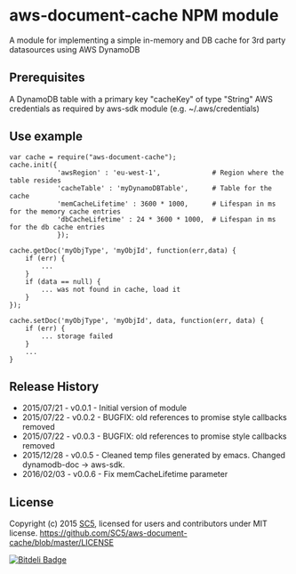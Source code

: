 # aws-document-cache NPM module

A module for implementing a simple in-memory and DB cache for 3rd party datasources using AWS DynamoDB

## Prerequisites

A DynamoDB table with a primary key "cacheKey" of type "String"
AWS credentials as required by aws-sdk module (e.g. ~/.aws/credentials)

## Use example


    var cache = require("aws-document-cache");
    cache.init({
                'awsRegion' : 'eu-west-1',             # Region where the table resides
                'cacheTable' : 'myDynamoDBTable',      # Table for the cache
                'memCacheLifetime' : 3600 * 1000,      # Lifespan in ms for the memory cache entries
                'dbCacheLifetime' : 24 * 3600 * 1000,  # Lifespan in ms for the db cache entries
                });
                
    cache.getDoc('myObjType', 'myObjId', function(err,data) {
        if (err) {
            ...
        }
        if (data == null) {
            ... was not found in cache, load it
        }
    });

    cache.setDoc('myObjType', 'myObjId', data, function(err, data) {
        if (err) {
            ... storage failed
        }
        ...
    }

    


## Release History

* 2015/07/21 - v0.0.1 - Initial version of module
* 2015/07/22 - v0.0.2 - BUGFIX: old references to promise style callbacks removed
* 2015/07/22 - v0.0.3 - BUGFIX: old references to promise style callbacks removed
* 2015/12/28 - v0.0.5 - Cleaned temp files generated by emacs. Changed dynamodb-doc -> aws-sdk. 
* 2016/02/03 - v0.0.6 - Fix memCacheLifetime parameter

## License

Copyright (c) 2015 [SC5](http://sc5.io/), licensed for users and contributors under MIT license.
https://github.com/SC5/aws-document-cache/blob/master/LICENSE


[![Bitdeli Badge](https://d2weczhvl823v0.cloudfront.net/SC5/aws-document-cache/trend.png)](https://bitdeli.com/free "Bitdeli Badge")
